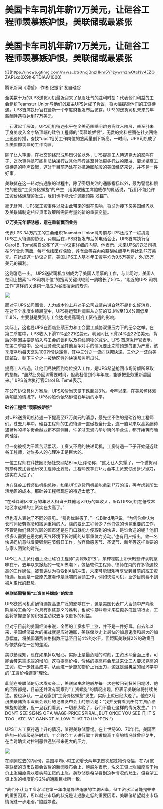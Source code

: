 # 美国卡车司机年薪17万美元，让硅谷工程师羡慕嫉妒恨，美联储或最紧张

# 美国卡车司机年薪17万美元，让硅谷工程师羡慕嫉妒恨，美联储或最紧张

![](https://inews.gtimg.com/news_bt/OncjBnzHkm5Y12ywrhzmCteNv4EZG-
ZAPLxq0X9h-8TDIAA/1000)

腾讯新闻《潜望》 作者 纪振宇 发自硅谷

全美数十万的UPS送货司机最近迎来了扬眉吐气的胜利时刻：代表他们利益的工会组织Teamster
Union与他们的雇主UPS达成了协议，将大幅提高他们的工资待遇。UPS首席执行官在最新一个季度财报发布后透露，UPS的送货司机未来的年薪酬待遇将达到17万美元。

一石激起千层浪，UPS司机待遇水平在全美范围瞬间跻身高收入阶层，甚至引来了身处收入金字塔顶端的硅谷工程师的“羡慕嫉妒恨”，无数的笑料梗图在社交网络上迅速传播，查找“ups”相关工作岗位的搜索量创下新高，一时间，UPS司机成了全美国都羡慕的工作岗位。

除了让人艳羡，在社交网络形成热烈讨论以外，UPS提高工人待遇更大的影响在于，这次事件很可能引起快递行业其他同行甚至其他更多行业的跟进，要求提高工资待遇的呼声四起，这对于目前仍处在对抗通胀阶段的美国经济来说，并不是一件好事。

美联储在这一轮对抗通胀的过程中，除了密切关注的通胀指标以外，最为警惕和惧怕的便是“工资价格螺旋”的产生，用美联储主席鲍威尔的原话说，“我们不能允许工资价格螺旋的发生，我们也不能允许通胀预期‘脱锚’”。

毫无疑问，UPS涨工资事件以及由此带来的潜在影响，将成为接下来美国经济以及美联储制定相应货币政策所需要考量的新的重要变量。

**17万美元年薪诱惑，意在重新赢回业务**

代表UPS 34万员工的工会组织Teamster
Union两周前与UPS达成了一桩提高UPS工人待遇的协议，两周后在UPS财报发布后的电话会上，UPS首席执行官Carol B.
Tomé亲自公布了这一协议更详细的内容。他表示，未来UPS的送货司机在5年合约满后，每年包括医疗保险、养老金等在内的薪酬总额平均将达到17万美元。在达成这一协议之前，美国UPS工人基本年工资平均为9.5万美元，外加5万美元的福利。

这则消息一出， UPS送货司机立刻成为了美国人羡慕的工作，与此同时，美国人在网上搜索“UPS司机职位”的搜索关键词较前一周增长了50%，“附近的UPS
司机工作”这样的关键词一度成为谷歌搜索的热词。

![](https://inews.gtimg.com/news_bt/O5Ps4wG3IeKxhbBNERzxW_XRKg8H-lOnmlpsbMpN17J9wAA/1000)

而对于UPS公司而言，人力成本的上升对于公司业绩来说自然不是什么好消息，在对下个季度业绩展望中，UPS将运营利润率从之前的12.8%至13.6%调低至11.8%，主要就是受到与工会达成提高司机工资待遇的影响。

实际上，这也是UPS在面临业绩压力和工会罢工威胁双重压力下的无奈之举。在第二季度中，UPS收入下滑11%至221亿美元，利润同比下滑24%至22亿美元，背后的原因主要是陷入与工会的谈判以及在线购物的减少。UPS
首席执行官表示，在第二季度中，公司业务流失至其他竞争对手的情况要比之前预想的更为严重，该季度平均每天流失100万份快递量，其中三分之一流向联邦快递，三分之一流向美国邮政，剩下三分之一被地区性的快速服务所瓜分。

提高工人待遇，让他们尽快回到岗位投入工作，是UPS希望抢回市场份额所采取的措施。“虽然业务回流需要时间，但我相信到今年年底，能够把业务重新赢回来。”
UPS首席执行官Carol B. Tomé表示。

在公布协议具体方案后，UPS股价当天便下跌超过3%。今年以来，在美股整体涨势明显的情况下，UPS的股价依然徘徊在年初的水平。

**硅谷工程师“羡慕嫉妒恨”**

对UPS送货司机待遇一下提高至17万美元的消息，最先坐不住的是硅谷的工程师们。过去几年中，硅谷工程师的工资待遇一直傲视全行业，连一直以来以高薪酬待遇著称的华尔街金融业都不禁侧目，许多过去涌向华尔街的毕业生，都开始转而涌向硅谷。

但一向被视为干着苦活累活，工资又不高的快递司机，工资待遇一下子开始逼近硅谷工程师，对许多人的心理冲击是巨大的。

一位工程师在科技圈职场社交网站Blind上评论称，“这太让人失望了，一个送货司机挣得要比普通研发工程师还要高，工程师要拿到17万基本工资要付出多少努力，这实在太烂了。”

也有硅谷工程师借机抱怨称，如果UPS送货司机都能拿到17万的话，再考虑到所生活地区的成本，那硅谷工程师现在的待遇太低了。

“在硅谷湾区30万的年收入相当于其他地区9万的年收入，所以UPS司机在低成本地区拿这样的工资实在太高了。”

但也有人表达了不同的意见。“别秀优越感了，”一位Blind用户说，“为何你会认为长时间疲劳驾驶和搬运重物的人，赚的要比工程师少？他们做的也是重要的工作，不管是你们经常光顾的超市还是在门口就能方便取到的快递，是谁给送的呢？他们很多人需要在恶劣的天气环境下长时间的从事重体力劳动。”也有用户指出，做一名快递司机意味着要强制在节假日工作，放弃像感恩节、圣诞节、新年等这样重要的与家人团聚的时光。

UPS工人工资待遇上涨让硅谷工程师“羡慕嫉妒恨”，某种程度上带来的些许讽刺意味在于，去年以来掀起的一轮AI热潮下，包括软件工程师、律师在内的许多待遇较高的工作岗位，被普遍认为将受到AI的冲击，未来可能很难再享受到目前的高工资待遇，反而是一些原先被看作是低端的蓝领工作，例如快递司机，至少目前看不到被AI取代的趋势。

**美联储需警惕“工资价格螺旋”的发生**

UPS送货司机薪酬待遇提高更广泛的影响在于，这是美国代表广大蓝领中产阶级阶层的工会的一次具有象征意义的胜利，也或许意味着未来在更多的蓝领行业，工会将掌握更多的积极主动权去争取更多的利益。

但对于目前的美国经济来说，全面的工资水平上涨，并不是一件好事。自去年以来，美国经济最大的挑战就是应对通胀，美联储以史上最快的加息速度和最大的加息幅度，将美国消费价格指数压低至目前4%的水平，但距离美联储2%的政策目标依然存在一定的差距。

美联储深知，现在如果掉以轻心，实际上是最危险的时刻，工资水平全面上涨，可能会带来需求端的增加，这将提高价格，价格的提高将会反过来让工人要求更高的工资，进一步推高成本，从而进一步施加物价上行压力，这就是最典型的经济学中的“工资价格螺旋”理论。

此前在美联储的历次发布会上，美联储主席鲍威尔每一次在被问到相关问题时，他的回答都是，目前还并没有观察到“工资螺旋”的情况出现，但表示美联储将持续关注。他也承认，一旦观察到“工资价格螺旋”发生，实际上就已经太晚了。他在2月份美联储货币政策会议后的记者发布会上的原话是：“我并没有看到任何工资价格螺旋的迹象，但一旦我们看到，一切都太晚了，我们不能让这样的情况发生。”（“I
DON'T SEE SIGNS OF A WAGE-PRICE SPIRAL, BUT ONCE YOU SEE IT, IT'S TOO LATE. WE
CANNOT ALLOW THAT TO HAPPEN.”）

UPS工人工资待遇上升的情况，值得美联储警惕。在上世纪60、70年代，美国面临的一轮超级通胀时期，工会联合工人进行罢工要求提高工资的情况就曾经发生，在当时确实对控制恶性通胀带来更大的压力。

![](https://inews.gtimg.com/news_bt/ORD0qRtiztULahbZXd5qYcgPy-3HPglHrJlvKEf4w9chkAA/1000)

在刚刚过去的7月份，美国平均小时工资增长两年来首次超过物价涨幅，在7月底美联储的货币政策会议后的新闻发布会上，鲍威尔表示，名义工资上涨幅度高于物价上涨幅度意味着实际工资的上涨，美联储是希望看到这种情况的发生，但希望工资上涨的幅度能与2%的通胀目标所一致。

“我们不认为工资水平在第一年中是导致通胀的主要因素，但工资水平可能是未来的重要因素，所以就业市场的状况是让通胀走低的重要因素，美联储希望就业市场情况进一步走弱。”鲍威尔说。

